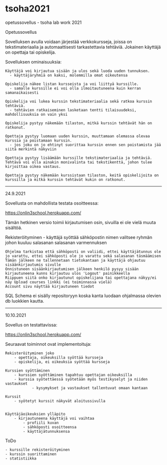 # tsoha2021
opetussovellus - tsoha lab work 2021

Opetussovellus

Sovelluksen avulla voidaan järjestää verkkokursseja, joissa on tekstimateriaalia ja automaattisesti tarkastettavia tehtäviä. Jokainen käyttäjä on opettaja tai opiskelija.

Sovelluksen ominaisuuksia:

    Käyttäjä voi kirjautua sisään ja ulos sekä luoda uuden tunnuksen.
      - käyttäjäryhmiä on kaksi, molemmilla omat oikeutensa
      
    Opiskelija näkee listan kursseista ja voi liittyä kurssille.
      - samalle kurssille ei voi olla ilmoitautuneena kuin kerran samanaikaisesti 
      
    Opiskelija voi lukea kurssin tekstimateriaalia sekä ratkoa kurssin tehtäviä.
      - tehtävien ratkaiseminen lasketaan tentti tilaisuudeksi, mahdollisuuksia on vain yksi
    
    Opiskelija pystyy näkemään tilaston, mitkä kurssin tehtävät hän on ratkonut.
    
    Opettaja pystyy luomaan uuden kurssin, muuttamaan olemassa olevaa kurssia ja poistamaan kurssin.
      - jos joku on jo ehtinyt suorittaa kurssin ennen sen poistamista jää siitä merkintä näkyviin
    
    Opettaja pystyy lisäämään kurssille tekstimateriaalia ja tehtäviä. Tehtävä voi olla ainakin monivalinta tai tekstikenttä, johon tulee kirjoittaa oikea vastaus.
    
    Opettaja pystyy näkemään kurssistaan tilaston, keitä opiskelijoita on kurssilla ja mitkä kurssin tehtävät kukin on ratkonut.


-----------------
24.9.2021

Sovellusta on mahdollista testata osoitteessa:


https://onlin3school.herokuapp.com/


Tämän hetkinen versio toimii kirjautumisen osin, sivuilla ei ole vielä muuta sisältöä.

Rekisteröityminen
	- käyttäjä syöttää sähköpostin
			   nimen 
			   valitsee ryhmän johon kuuluu
			   salasanan
			   salasanan varmennuksen
	
	Ohjelma tarkistaa että sähköposti on valiidi, ettei käyttäjätunnus ole jo varattu, ettei sähköposti ole jo varattu sekä salasanan täsmäämisen
	Tämän jälkeen ne tallennetaan tietokantaan ja käyttäjä ohjautuu sisäänkirjautumis sivulle
	Onnistuneen sisäänkirjautumisen jälkeen henkilö pysyy sisään kirjautuneena kunns kirjautuu ulos 'Logout' painikkeella
	Riippuen siitä onko kirjautunut opiskelijana tai opettajana näkyy/ei näy Upload courses linkki (ei toiminnassa vielä)
	Account sivu näyttää kirjautuneen tiedot

 
SQL Schema ei sisälly repositoryyn koska kanta luodaan ohjalmassa olevien db luokkien kautta. 


-----------------------------------------------------------
10.10.2021

Sovellus on testattavissa:

https://onlin3school.herokuapp.com/


Seuraavat toiminnot ovat implementoituja:

	Rekisteröityminen joko 
		- opettaja, oikeuksilla syöttää kursseja
		- opiskelija, ei oikeuksia syöttää kursseja

	Kurssien syöttäminen
		- kurssien syöttäminen tapahtuu opettajan oikeuksilla
		- kurssia syötettäessä syötetään myös testikyselyt ja niiden vastaukset
                - kysymykset ja vastaukset tallentuvat omaan kantaan

	Kurssit
		- syötetyt kurssit näkyvät aloitussivulla

	
	Käyttäjäoikeuksien ylläpito
		- kirjautuneena käyttäjä voi vaihtaa 
			- profiili kuvan
			- sähköposti osoitteensa
			- käyttäjätunnuksensa


ToDo

	- kurssille rekisteröityminen
	- kurssin suorittaminen 
	- statistiikka 
